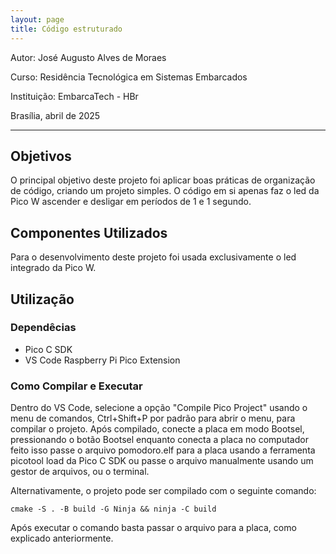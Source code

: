 ```yaml
---
layout: page
title: Código estruturado
---
```


Autor: José Augusto Alves de Moraes

Curso: Residência Tecnológica em Sistemas Embarcados

Instituição: EmbarcaTech - HBr

Brasília, abril de 2025

---

## Objetivos

O principal objetivo deste projeto foi aplicar boas práticas de organização de código, criando um projeto simples. O código em si apenas faz o led da Pico W ascender e desligar em períodos de 1 e 1 segundo.

## Componentes Utilizados

Para o desenvolvimento deste projeto foi usada exclusivamente o led integrado da Pico W.

## Utilização

### Dependêcias

- Pico C SDK
- VS Code Raspberry Pi Pico Extension

### Como Compilar e Executar

Dentro do VS Code, selecione a opção "Compile Pico Project" usando o menu de comandos, Ctrl+Shift+P por padrão para abrir o menu, para compilar o projeto. Após compilado, conecte a placa em modo Bootsel, pressionando o botão Bootsel enquanto conecta a placa no computador feito isso passe o arquivo pomodoro.elf para a placa usando a ferramenta picotool load da Pico C SDK ou passe o arquivo manualmente usando um gestor de arquivos, ou o terminal.

Alternativamente, o projeto pode ser compilado com o seguinte comando:

`cmake -S . -B build -G Ninja && ninja -C build`

Após executar o comando basta passar o arquivo para a placa, como explicado anteriormente.
